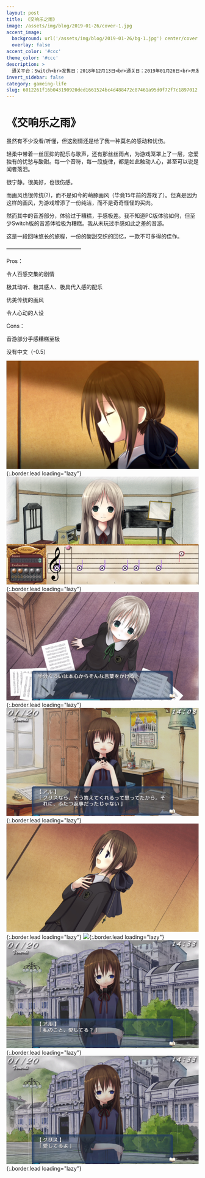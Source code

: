 ```yaml
---
layout: post
title: 《交响乐之雨》
image: /assets/img/blog/2019-01-26/cover-1.jpg
accent_image: 
  background: url('/assets/img/blog/2019-01-26/bg-1.jpg') center/cover
  overlay: false
accent_color: '#ccc'
theme_color: '#ccc'
description: >
  通关平台：Switch<br>发售日：2018年12月13日<br>通关日：2019年01月26日<br>开发商：工画堂<br>发行商：工画堂<br>个人评分：83
invert_sidebar: false
category: gameing-life
slug: 6012261f16b043190920ded1661524bc4d488472c87461a95d0f72f7c1897012
---
```


# 《交响乐之雨》

虽然有不少没看/听懂，但这剧情还是给了我一种莫名的感动和忧伤。

轻柔中带着一丝压抑的配乐与歌声，还有那丝丝雨点，为游戏笼罩上了一层，恋爱独有的忧愁与酸甜。每一个音符，每一段旋律，都是如此触动人心，甚至可以说是闻者落泪。

很宁静。很美好，也很伤感。

而画风也很传统(?)，而不是如今的萌豚画风（毕竟15年前的游戏了）。但真是因为这样的画风，为游戏增添了一份纯洁，而不是奇奇怪怪的买肉。

然而其中的音游部分，体验过于糟糕，手感极差。我不知道PC版体验如何，但至少Switch版的音游体验极为糟糕。我从未玩过手感如此之差的音游。

这是一段回味悠长的旅程，一份的酸甜交织的回忆，一款不可多得的佳作。

——————————————

Pros：

令人百感交集的剧情

极其动听、极其感人、极具代入感的配乐

优美传统的画风

令人心动的人设

Cons：

音游部分手感糟糕至极

没有中文（-0.5）

![](/assets/img/blog/2019-01-26/1-1.jpg){:.border.lead loading="lazy"}
![](/assets/img/blog/2019-01-26/2-1.jpg){:.border.lead loading="lazy"}
![](/assets/img/blog/2019-01-26/3-1.jpg){:.border.lead loading="lazy"}
![](/assets/img/blog/2019-01-26/4-1.jpg){:.border.lead loading="lazy"}
![](/assets/img/blog/2019-01-26/5-1.jpg){:.border.lead loading="lazy"}
![](/assets/img/blog/2019-01-26/6-1.jpg){:.border.lead loading="lazy"}
![](/assets/img/blog/2019-01-26/7-1.jpg){:.border.lead loading="lazy"}
![](/assets/img/blog/2019-01-26/8-1.jpg){:.border.lead loading="lazy"}

